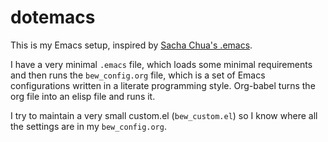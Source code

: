 dotemacs
========

This is my Emacs setup, inspired by [Sacha Chua's .emacs](http://sachachua.com/blog/dotemacs).

I have a very minimal `.emacs` file, which loads some minimal requirements and then runs the `bew_config.org` file, which is a set of Emacs configurations written in a literate programming style. Org-babel turns the org file into an elisp file and runs it.

I try to maintain a very small custom.el (`bew_custom.el`) so I know where all the settings are in my `bew_config.org`.
